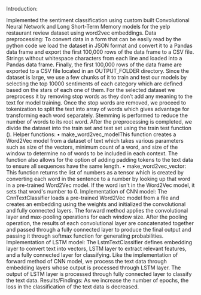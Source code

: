 Introduction:

Implemented the sentiment classification using custom built Convolutional Neural
Network and Long Short-Term Memory models for the yelp restaurant review
dataset using word2vec embeddings.
Data preprocessing:
To convert data in a form that can be easily read by the python code we load the
dataset in JSON format and convert it to a Pandas data frame and export the first
100,000 rows of the data frame to a CSV file. Strings without whitespace
characters from each line and loaded into a Pandas data frame. Finally, the first
100,000 rows of the data frame are exported to a CSV file located in an
OUTPUT_FOLDER directory. Since the dataset is large, we use a few chunks of it to
train and test our models by selecting the top 10000 sentiments of each category
which are defined based on the stars of each one of them. For the selected
dataset we preprocess it by removing stop words as they don’t add any meaning
to the text for model training.
Once the stop words are removed, we proceed to tokenization to split the text
into array of words which gives advantage for transforming each word separately.
Stemming is performed to reduce the number of words to its root word.
After the preprocessing is completed, we divide the dataset into the train set and
test set using the train test function ().
Helper functions:
• make_word2vec_modelThis function creates a Word2Vec model from a dataset of text which takes
various parameters such as size of the vectors, minimum count of a word, and
size of the window to determine no of words to be included in each context. The
function also allows for the option of adding padding tokens to the text data to
ensure all sequences have the same length.
• make_word2vec_vector:
This function returns the list of numbers as a tensor which is created by
converting each word in the sentence to a number by looking up that word in a
pre-trained Word2Vec model. If the word isn't in the Word2Vec model, it sets
that word's number to 0.
Implementation of CNN model:
The CnnTextClassifier loads a pre-trained Word2Vec model from a file and creates
an embedding using the weights and initialized the convolutional and fully
connected layers.
The forward method applies the convolutional layer and max-pooling operations
for each window size. After the pooling operation, the results of each
convolutional layer are concatenated together and passed through a fully
connected layer to produce the final output and passing it through softmax
function for generating probabilities.
Implementation of LSTM model:
The LstmTextClassifier defines embedding layer to convert text into vectors, LSTM
layer to extract relevant features, and a fully connected layer for classifying.
Like the implementation of forward method of CNN model, we process the text
data through embedding layers whose output is processed through LSTM layer.
The output of LSTM layer is processed through fully connected layer to classify
the text data.
Results/Findings:
As we increase the number of epochs, the loss in the classification of the text data
is decreased.
